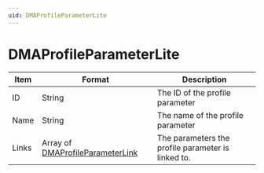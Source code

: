 ```yaml
---
uid: DMAProfileParameterLite
---
```


# DMAProfileParameterLite

| Item | Format | Description |
|--|--|--|
| ID | String | The ID of the profile parameter |
| Name | String | The name of the profile parameter |
| Links | Array of [DMAProfileParameterLink](xref:DMAProfileParameterLink) | The parameters the profile parameter is linked to. |